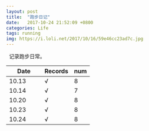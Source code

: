 ```yaml
---
layout: post
title:  "跑步日记"
date:   2017-10-24 21:52:09 +0800
categories: Life
tags: running
img: https://i.loli.net/2017/10/16/59e46cc23ad7c.jpg
---
```

 
记录跑步日常。  
  
  
| Date          | Records       |num    |
| ------------- |-------------  | ----- |
| 10.13         |   √             | 8     |
| 10.14         |   √             | 7     |
| 10.20         |   √             | 8     |
| 10.23         |   √             | 8     |
| 10.24         |   √             | 8     |

